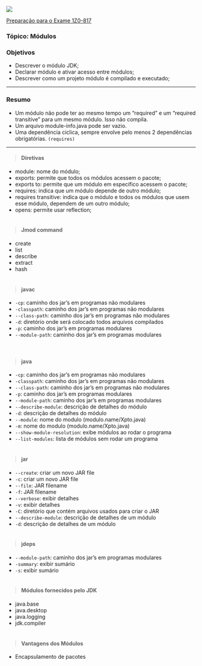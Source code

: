 ![](https://github.com/ocpjp-study/modules/blob/main/ocpjp.png)

[Preparação para o Exame 1Z0-817](https://education.oracle.com/pt_BR/upgrade-ocp-java-6-7-8-to-java-se-11-developer/pexam_1Z0-817)

### Tópico: Módulos

### Objetivos
- Descrever o módulo JDK;
- Declarar módulo e ativar acesso entre módulos;
- Descrever como um projeto módulo é compilado e executado;

<hr>

### Resumo
- Um módulo não pode ter ao mesmo tempo um “required” e um “required transitive” para um mesmo módulo. Isso não compila.
- Um arquivo module-info.java pode ser vazio.
- Uma dependência ciclica, sempre envolve pelo menos 2 dependências obrigatórias. `(requires)`

<hr>

> #### **Diretivas**
  - module: nome do módulo;
  - exports: permite que todos os módulos acessem o pacote;
  - exports <package> to: permite que um módulo em específico acessem o pacote;
  - requires: indica que um módulo depende de outro módulo;
  - requires transitive: indica que o módulo e todos os módulos que usem esse módulo, dependem de um outro módulo;
  - opens: permite usar reflection; 
  <br/><br/>
  
> #### **Jmod command**
  - create
  - list
  - describe
  - extract 
  - hash
  <br/><br/>
  
> #### **javac**
  - `-cp`: caminho dos jar’s em programas não modulares
  - `-classpath`: caminho dos jar’s em programas não modulares
  - `--class-path`: caminho dos jar’s em programas não modulares
  - `-d`: diretório onde será colocado todos arquivos compilados
  - `-p`: caminho dos jar’s em programas modulares
  - `--module-path`: caminho dos jar’s em programas modulares  
<br/><br/>
  
> #### **java**
  - `-cp`: caminho dos jar’s em programas não modulares
  - `-classpath`: caminho dos jar’s em programas não modulares
  - `--class-path`: caminho dos jar’s em programas não modulares
  - `-p`: caminho dos jar’s em programas modulares
  - `--module-path`: caminho dos jar’s em programas modulares
  - `--describe-module`: descrição de detalhes do módulo
  - `-d`: descrição de detalhes do módulo
  - `--module`: nome do modulo (modulo.name/Xpto.java)
  - `-m`: nome do modulo (modulo.name/Xpto.java)
  - `--show-module-resolution`: exibe módulos ao rodar o programa
  - `--list-modules`: lista de módulos sem rodar um programa
<br/><br/>
  
> #### **jar**
  - `--create`: criar um novo JAR file
  - `-c`: criar um novo JAR file
  - `--file`: JAR filename
  - `-f`: JAR filename
  - `--verbose`: exibir detalhes
  - `-v`: exibir detalhes
  - `-C`: diretório que contém arquivos usados para criar o JAR
  - `--describe-module`: descrição de detalhes de um módulo
  - `-d`: descrição de detalhes de um módulo
<br/><br/>
  
> #### **jdeps**
  - `--module-path`: caminho dos jar’s em programas modulares
  - `-summary`: exibir sumário
  - `-s`: exibir sumário
<br/><br/>

> #### **Módulos fornecidos pelo JDK**
  - java.base
  - java.desktop
  - java.logging
  - jdk.compiler
<br/><br/>
  
> #### **Vantagens dos Módulos**
  - Encapsulamento de pacotes
